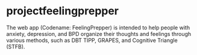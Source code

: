# projectfeelingprepper
The web app (Codename: FeelingPrepper) is intended to help people with anxiety, depression, and BPD organize their thoughts and feelings through various methods, such as DBT TIPP, GRAPES, and Cognitive Triangle (STFB).
